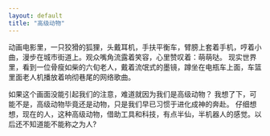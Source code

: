 ```yaml
---
layout: default
title: "高级动物"
---
```


动画电影里，一只狡猾的狐狸，头戴耳机，手扶平衡车，臂膀上套着手机，哼着小曲，漫步在城市街道上。观众嘴角流露着笑容，心里赞叹着：萌萌哒。
现实世界里，看到一位骨瘦如柴的六旬老人，戴着流氓式的墨镜，蹲坐在电瓶车上面，车篮里面老人机播放着响彻巷尾的网络歌曲。

如果这个画面没能引起我们的注意，难道就因为我们是高级动物？
我想了下，可能不是，高级动物毕竟还是动物，只是我们早已习惯于进化成神的奔赴。
仔细想想，现在的人，这种高级动物，借助工具和科技，有点半仙，半机器人的感觉。以后还不知道能不能称之为人?